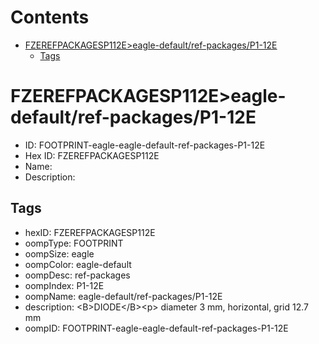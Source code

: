 



Contents
========

* [FZEREFPACKAGESP112E>eagle-default/ref-packages/P1-12E](#fzerefpackagesp112eeagle-defaultref-packagesp1-12e)
	* [Tags](#tags)

# FZEREFPACKAGESP112E>eagle-default/ref-packages/P1-12E

- ID: FOOTPRINT-eagle-eagle-default-ref-packages-P1-12E
- Hex ID: FZEREFPACKAGESP112E
- Name: 
- Description: 

## Tags

- hexID: FZEREFPACKAGESP112E
- oompType: FOOTPRINT
- oompSize: eagle
- oompColor: eagle-default
- oompDesc: ref-packages
- oompIndex: P1-12E
- oompName: eagle-default/ref-packages/P1-12E
- description: &lt;B&gt;DIODE&lt;/B&gt;&lt;p&gt;&#xD;
diameter 3 mm, horizontal, grid 12.7 mm
- oompID: FOOTPRINT-eagle-eagle-default-ref-packages-P1-12E
